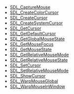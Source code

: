 <!-- BEGIN CATEGORY LIST -->
- [SDL_CaptureMouse](SDL_CaptureMouse.md)
- [SDL_CreateColorCursor](SDL_CreateColorCursor.md)
- [SDL_CreateCursor](SDL_CreateCursor.md)
- [SDL_CreateSystemCursor](SDL_CreateSystemCursor.md)
- [SDL_GetCursor](SDL_GetCursor.md)
- [SDL_GetDefaultCursor](SDL_GetDefaultCursor.md)
- [SDL_GetGlobalMouseState](SDL_GetGlobalMouseState.md)
- [SDL_GetMouseFocus](SDL_GetMouseFocus.md)
- [SDL_GetMouseState](SDL_GetMouseState.md)
- [SDL_GetRelativeMouseMode](SDL_GetRelativeMouseMode.md)
- [SDL_GetRelativeMouseState](SDL_GetRelativeMouseState.md)
- [SDL_SetCursor](SDL_SetCursor.md)
- [SDL_SetRelativeMouseMode](SDL_SetRelativeMouseMode.md)
- [SDL_ShowCursor](SDL_ShowCursor.md)
- [SDL_WarpMouseGlobal](SDL_WarpMouseGlobal.md)
- [SDL_WarpMouseInWindow](SDL_WarpMouseInWindow.md)
<!-- END CATEGORY LIST -->
